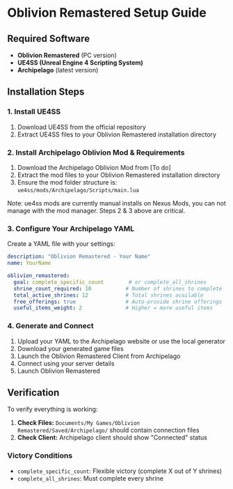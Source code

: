 # Oblivion Remastered Setup Guide

## Required Software

- **Oblivion Remastered** (PC version)
- **UE4SS (Unreal Engine 4 Scripting System)** 
- **Archipelago** (latest version)

## Installation Steps

### 1. Install UE4SS

1. Download UE4SS from the official repository
2. Extract UE4SS files to your Oblivion Remastered installation directory

### 2. Install Archipelago Oblivion Mod & Requirements

1. Download the Archipelago Oblivion Mod from [To do]
2. Extract the mod files to your Oblivion Remastered installation directory
3. Ensure the mod folder structure is: `ue4ss/mods/Archipelago/Scripts/main.lua`

Note: ue4ss mods are currently manual installs on Nexus Mods, you can not manage with the mod manager. Steps 2 & 3 above are critical.

### 3. Configure Your Archipelago YAML

Create a YAML file with your settings:

```yaml
description: "Oblivion Remastered - Your Name"
name: YourName

oblivion_remastered:
  goal: complete_specific_count        # or complete_all_shrines  
  shrine_count_required: 10           # Number of shrines to complete
  total_active_shrines: 12            # Total shrines available
  free_offerings: true                # Auto-provide shrine offerings
  useful_items_weight: 2              # Higher = more useful items
```

### 4. Generate and Connect

1. Upload your YAML to the Archipelago website or use the local generator
2. Download your generated game files
3. Launch the Oblivion Remastered Client from Archipelago
4. Connect using your server details
5. Launch Oblivion Remastered

## Verification

To verify everything is working:

1. **Check Files:** `Documents/My Games/Oblivion Remastered/Saved/Archipelago/` should contain connection files
2. **Check Client:** Archipelago client should show "Connected" status


### Victory Conditions
- `complete_specific_count`: Flexible victory (complete X out of Y shrines)
- `complete_all_shrines`: Must complete every shrine